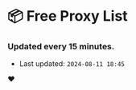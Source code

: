 # :package: Free Proxy List
### Updated every 15 minutes.

- Last updated: `2024-08-11 18:45`

:heart:
